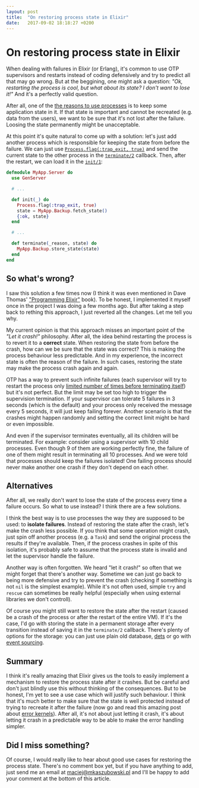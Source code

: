 ```yaml
---
layout: post
title:  "On restoring process state in Elixir"
date:   2017-09-02 18:18:27 +0200
---
```


# On restoring process state in Elixir

When dealing with failures in Elixir (or Erlang), it's common to use OTP supervisors and restarts
instead of coding defensively and try to predict all that may go wrong.
But at the beggining, one might ask a question: *"Ok, restarting the process is cool,
but what about its state? I don't want to lose it!"* And it's a perfectly
valid question.

After all, one of the
[the reasons to use processes](https://medium.com/elixirlabs/when-to-use-processes-in-elixir-18287da73d47)
is to keep some application state in it. If that state is important and cannot
be recreated (e.g. data from the users), we want to be sure that it's not lost
after the failure. Loosing the state permanently might be unacceptable.


At this point it's quite natural to come up with a solution: let's just add
another process which is responsible for keeping the state from before the failure.
We can just use [`Process.flag(:trap_exit, true)`](https://hexdocs.pm/elixir/Process.html#flag/2)
and send the current state to the other process in the [`terminate/2`](https://hexdocs.pm/elixir/GenServer.html#c:terminate/2) callback.
Then, after the restart, we can load it in the [`init/1`](https://hexdocs.pm/elixir/GenServer.html#c:init/1):


```elixir
defmodule MyApp.Server do
  use GenServer

  # ...

  def init(_) do
    Process.flag(:trap_exit, true)
    state = MyApp.Backup.fetch_state()
    {:ok, state}
  end

  # ...

  def terminate(_reason, state) do
    MyApp.Backup.store_state(state)
  end
end
```

## So what's wrong?

I saw this solution a few times now (I think it was even mentioned in Dave Thomas'
["Programming Elixir"](https://pragprog.com/book/elixir/programming-elixir) book).
To be honest, I implemented it myself once in the project
I was doing a few months ago. But after taking a step back to rething this
approach, I just reverted all the changes. Let me tell you why.


My current opinion is that this approach misses an important point of the *"Let it
crash!"* philosophy. After all, the idea behind restarting the process is to
revert it to a **correct** state. When restoring the state from before the
crash, how can we be sure that the state was correct? This is making the process
behaviour less predictable. And in my experience, the incorrect state is often
the reason of the failure. In such cases, restoring the
state may make the process crash again and again.

OTP has a way to prevent such infinite failures (each supervisor will try
to restart the process only [limited number of times before terminating itself](https://hexdocs.pm/elixir/Supervisor.Spec.html#supervise/2))
but it's not perfect. But the limit may be set too high to trigger the supervision
termination. If your supervisor
can tolerate 5 failures in 3 seconds (which is the default) and your process
only received the message every 5 seconds, it will just keep failing forever.
Another scenario is that the crashes might happen randomly and setting the correct
limit might be hard or even impossible.

And even if the supervisor terminates eventually, all its children will be
terminated. For example: consider using a supervisor with
10 child processes. Even though 9 of them are working perfectly fine, the failure of
one of them might result in terminating all 10 processes. And we were told that
processes should keep the failures isolated! One failing process should never
make another one crash if they don't depend on each other.

## Alternatives

After all, we really don't want to lose the state of
the process every time a failure occurs. So what to use instead? I think there are a few solutions.

I think the best way is to use processes the way they are supposed to be used:
to **isolate failures**. Instead of restoring the state after the crash, let's
make the crash less possible. If you think that some operation might crash, just
spin off another process (e.g. a `Task`) and send the original process the
results if they're available. Then, if the process crashes in spite of this isolation, it's probably
safe to assume that the process state is invalid and let the supervisor handle the failure.

Another way is often forgotten. We heard "let it crash!" so often that we might
forget that there's another way. Sometime we can just go back to being more defensive
and try to prevent the crash (checking if something is not `nil` is the simplest example).
While it's not often used, simple `try` and `rescue` can sometimes be really helpful
(especially when using external libraries we don't controll).

Of course you might still want to restore the state after the restart
(caused be a crash of the process or after the restart of the entire VM). If it's the case,
I'd go with storing the state in a permanent storage after every transition
instead of saving it in the `terminate/2` callback. There's plenty of options for the storage:
you can just use plain old database, [dets](http://erlang.org/doc/man/dets.html)
or go with [event sourcing](https://martinfowler.com/eaaDev/EventSourcing.html).

## Summary

I think it's really amazing that Elixir gives us the tools to easily implement a mechanism to
restore the process state after it crashes. But be careful and don't just blindly use this
without thinking of the consequences. But to be honest, I'm yet to see
a use case which will justify such behaviour. I think that it's much better to make sure
that the state is well protected instead of trying to recreate it after the failure
(now go and read this amazing post about [error kernels](https://medium.com/@jlouis666/error-kernels-9ad991200abd)).
After all, it's not about just letting it crash, it's about letting it crash
in a predictable way to be able to make the error handling simpler.

## Did I miss something?

Of course, I would really like to hear about good use cases for restoring the process state.
There's no comment box yet, but if you have anything to add, just send me an email
at [maciej@mkaszubowski.pl](mailto:maciej@mkaszubowski.pl) and I'll be happy to add your comment at the
bottom of this article.
